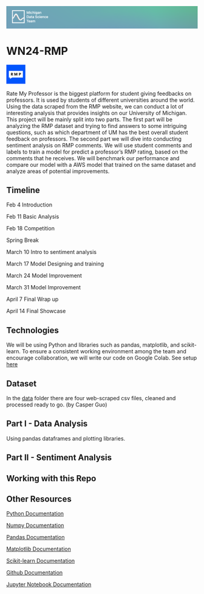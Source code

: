 ![header](asset/header.png)

# WN24-RMP

<img src="asset/rmp.jpg" height=50/>

Rate My Professor is the biggest platform for student giving feedbacks on professors. It is used by students of different universities around the world. Using the data scraped from the RMP website, we can conduct a lot of interesting analysis that provides insights on our University of Michigan. This project will be mainly split into two parts. The first part will be analyzing the RMP dataset and trying to find answers to some intriguing questions, such as which department of UM has the best overall student feedback on professors. The second part we will dive into conducting sentiment analysis on RMP comments. We will use student comments and labels to train a model for predict a professor’s RMP rating, based on the comments that he receives. We will benchmark our performance and compare our model with a AWS model that trained on the same dataset and analyze areas of potential improvements.

## Timeline

Feb 4 Introduction

Feb 11 Basic Analysis

Feb 18 Competition

Spring Break

March 10 Intro to sentiment analysis

March 17 Model Designing and training

March 24 Model Improvement

March 31 Model Improvement

April 7 Final Wrap up

April 14 Final Showcase

## Technologies

We will be using Python and libraries such as pandas, matplotlib, and scikit-learn. To ensure a consistent
working environment among the team and encourage collaboration, we will write our code on Google Colab. See setup [here](./guide/colab.md)

## Dataset

In the [data](./data) folder there are four web-scraped csv files, cleaned and processed ready to go. (by Casper Guo)

## Part I - Data Analysis

Using pandas dataframes and plotting libraries.

## Part II - Sentiment Analysis

## Working with this Repo

## Other Resources

[Python Documentation](https://docs.python.org/3/)

[Numpy Documentation](https://numpy.org/doc/)

[Pandas Documentation](https://pandas.pydata.org/pandas-docs/stable/)

[Matplotlib Documentation](https://matplotlib.org/stable/contents.html)

[Scikit-learn Documentation](https://scikit-learn.org/stable/index.html)

[Github Documentation](https://skills.github.com/)

[Jupyter Notebook Documentation](https://jupyter-notebook.readthedocs.io/en/stable/)
